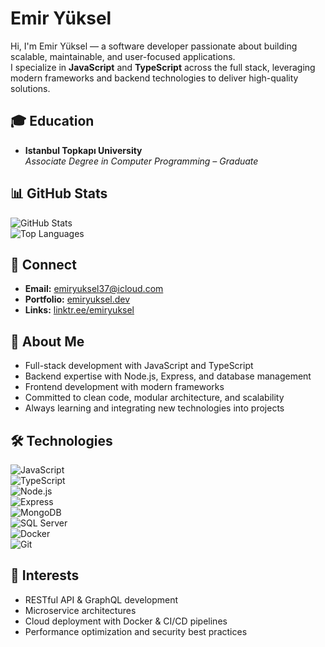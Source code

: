 # Emir Yüksel

Hi, I'm Emir Yüksel — a software developer passionate about building scalable, maintainable, and user-focused applications.  
I specialize in **JavaScript** and **TypeScript** across the full stack, leveraging modern frameworks and backend technologies to deliver high-quality solutions.

## 🎓 Education
- **Istanbul Topkapı University**  
  *Associate Degree in Computer Programming – Graduate*

## 📊 GitHub Stats
![GitHub Stats](https://github-readme-stats.vercel.app/api?username=emiryuksel&show_icons=true&theme=radical)  
![Top Languages](https://github-readme-stats.vercel.app/api/top-langs/?username=emiryuksel&layout=compact&theme=radical)

## 🔗 Connect
- **Email:** [emiryuksel37@icloud.com](mailto:emiryuksel37@icloud.com)  
- **Portfolio:** [emiryuksel.dev](https://emiryuksel.dev)  
- **Links:** [linktr.ee/emiryuksel](https://linktr.ee/emiryuksel)

## 🚀 About Me
- Full-stack development with JavaScript and TypeScript  
- Backend expertise with Node.js, Express, and database management  
- Frontend development with modern frameworks  
- Committed to clean code, modular architecture, and scalability  
- Always learning and integrating new technologies into projects

## 🛠️ Technologies
![JavaScript](https://img.shields.io/badge/-JavaScript-black?style=flat-square&logo=javascript)  
![TypeScript](https://img.shields.io/badge/-TypeScript-black?style=flat-square&logo=typescript)  
![Node.js](https://img.shields.io/badge/-Node.js-black?style=flat-square&logo=node.js)  
![Express](https://img.shields.io/badge/-Express.js-black?style=flat-square&logo=express)  
![MongoDB](https://img.shields.io/badge/-MongoDB-black?style=flat-square&logo=mongodb)  
![SQL Server](https://img.shields.io/badge/-SQL%20Server-CC2927?style=flat-square&logo=microsoft-sql-server&logoColor=white)  
![Docker](https://img.shields.io/badge/-Docker-2496ED?style=flat-square&logo=docker)  
![Git](https://img.shields.io/badge/-Git-F05032?style=flat-square&logo=git&logoColor=white)

## 📌 Interests
- RESTful API & GraphQL development  
- Microservice architectures  
- Cloud deployment with Docker & CI/CD pipelines  
- Performance optimization and security best practices
